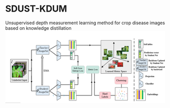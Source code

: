 # SDUST-KDUM
Unsupervised depth measurement learning method for crop disease images based on knowledge distillation
![image](https://github.com/tuqi123/SDUST-KDUM/blob/master/KDUM.png)
